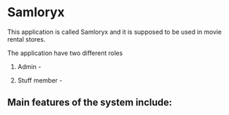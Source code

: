# Samloryx

This application is called Samloryx and it is supposed to be used in movie rental stores.

The application have two different roles
1. Admin - 


2. Stuff member -


Main features of the system include:
  - 
